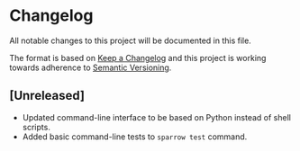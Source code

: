 # Changelog

All notable changes to this project will be documented in this file.

The format is based on
[Keep a Changelog](http://keepachangelog.com/en/1.0.0/)
and this project is working towards adherence to
[Semantic Versioning](http://semver.org/spec/v2.0.0.html).

## [Unreleased]

- Updated command-line interface to be based on Python instead of shell scripts.
- Added basic command-line tests to `sparrow test` command.
